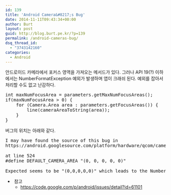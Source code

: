 ```yaml
---
id: 139
title: 'Android Camera&#8217;s Bug'
date: 2014-11-11T09:43:34+00:00
author: Burt
layout: post
guid: http://blog.burt.pe.kr/?p=139
permalink: /android-cameras-bug/
dsq_thread_id:
  - "3743142160"
categories:
  - Android
---
```

안드로이드 카메라에서 포커스 영역을 가져오는 메서드가 있다. 그러나 API 19(?) 이하에서는 NumberFormatException 예외가 발생하며 앱이 크래쉬 된다. 예외를 잡아서 처리할 수도 없고 난감하다.<!--more-->

<pre class="lang:java decode:true ">int maxNumFocusArea = parameters.getMaxNumFocusAreas();
if(maxNumFocusArea &gt; 0) {
    for (Camera.Area area : parameters.getFocusAreas()) {
        line(cameraAreaToString(area));
    }
}
</pre>

버그의 위치는 아래와 같다.

<pre class="lang:default decode:true ">I may have found the source of this bug in
https://android.googlesource.com/platform/hardware/qcom/camera/+/master/QCamera2/HAL/QCameraParameters.cpp

at line 524
#define DEFAULT_CAMERA_AREA "(0, 0, 0, 0, 0)"

Expected seems to be "(0,0,0,0,0)" which leads to the NumberFormatException when parsing an entry " 0" to an int in java.</pre>

  *  참고 
      * <https://code.google.com/p/android/issues/detail?id=61101>